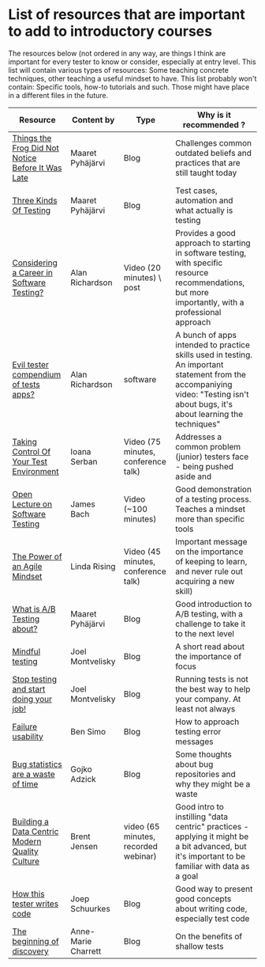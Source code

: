 # List of resources that are important to add to introductory courses

The resources below (not ordered in any way, are things I think are important for every tester to know or consider, especially at entry level.
This list will contain various types of resources: Some teaching concrete techniques, other teaching a useful mindset to have.
This list probably won't contain: Specific tools, how-to tutorials and such. Those might have place in a different files in the future.





|Resource|Content by| Type |Why is it recommended ?|
|---|---|---|---|
|[Things the Frog Did Not Notice Before It Was Late](http://visible-quality.blogspot.com/2018/02/things-frog-did-not-notice-before-it.html)|Maaret Pyhäjärvi|Blog|Challenges common outdated beliefs and practices that are still taught today|
|[Three Kinds Of Testing](https://visible-quality.blogspot.com/2018/09/three-kinds-of-testing.html)|Maaret Pyhäjärvi|Blog|Test cases, automation and what actually is testing|
|[Considering a Career in Software Testing?](http://blog.eviltester.com/2018/02/considering-software-testing-career.html)   |Alan Richardson|Video (20 minutes) \ post|Provides a good approach to starting in software testing, with specific resource recommendations, but more importantly, with a professional approach|
|[Evil tester compendium of tests apps?](http://blog.eviltester.com/2018/08/compendium-test-apps-1-2.html)|Alan Richardson|software|A bunch of apps intended to practice skills used in testing. An important statement from the accompaniying video: "Testing isn't about bugs, it's about learning the techniques"|
|[Taking Control Of Your Test Environment](https://www.youtube.com/watch?v=ufZ4tDSgvv8)|Ioana Serban|Video (75 minutes, conference talk)|Addresses a common problem (junior) testers face - being pushed aside and |
|[Open Lecture on Software Testing](https://www.youtube.com/watch?v=ILkT_HV9DVU)|James Bach|Video (~100 minutes)|Good demonstration of a testing process. Teaches a mindset more than specific tools|
|[The Power of an Agile Mindset](https://www.youtube.com/watch?v=SMvVJwwMn5A)|Linda Rising|Video (45 minutes, conference talk)|Important message on the importance of keeping to learn, and never rule out acquiring a new skill)|
|[What is A/B Testing about?](https://visible-quality.blogspot.com/2018/07/what-is-ab-testing-about.html)|Maaret Pyhäjärvi|Blog|Good introduction to A/B testing, with a challenge to take it to the next level|
|[Mindful testing](http://qablog.practitest.com/mindful-testing/)|Joel Montvelisky|Blog|A short read about the importance of focus|
|[Stop testing and start doing your job!](https://qablog.practitest.com/stop-testing-start-doing-your-job/)|Joel Montvelisky|Blog|Running tests is not the best way to help your company. At least not always|
|[Failure usability](http://www.questioningsoftware.com/2007/08/failure-usability.html)|Ben Simo|Blog|How to approach testing error messages|
|[Bug statistics are a waste of time](https://gojko.net/2011/05/17/bug-statistics-are-a-waste-of-time/)|Gojko Adzick|Blog|Some thoughts about bug repositories and why they might be a waste|
|[Building a Data Centric Modern Quality Culture](https://www.youtube.com/watch?v=7Q87RqN_FcM)|Brent Jensen|video (65 minutes, recorded webinar)|Good intro to instilling "data centric" practices - applying it might be a bit advanced, but it's important to be familiar with data as a goal|
|[How this tester writes code](https://testingcurve.wordpress.com/2019/06/08/how-this-tester-writes-code/)|Joep Schuurkes|Blog|Good way to present good concepts about writing code, especially test code|
|[The beginning of discovery](https://mavericktester.com/2020/02/01/the-beginning-of-discovery/)|Anne-Marie Charrett|Blog|On the benefits of shallow tests|

